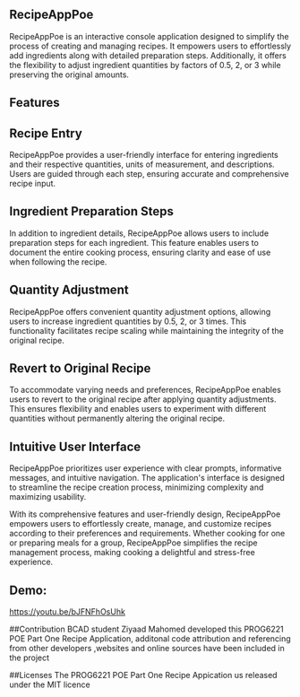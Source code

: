 


## RecipeAppPoe


RecipeAppPoe is an interactive console application designed to simplify the process of creating and managing recipes. It empowers users to effortlessly add ingredients along with detailed preparation steps. Additionally, it offers the flexibility to adjust ingredient quantities by factors of 0.5, 2, or 3 while preserving the original amounts.

## Features


## Recipe Entry
RecipeAppPoe provides a user-friendly interface for entering ingredients and their respective quantities, units of measurement, and descriptions. Users are guided through each step, ensuring accurate and comprehensive recipe input.

## Ingredient Preparation Steps

In addition to ingredient details, RecipeAppPoe allows users to include preparation steps for each ingredient. This feature enables users to document the entire cooking process, ensuring clarity and ease of use when following the recipe.

## Quantity Adjustment

RecipeAppPoe offers convenient quantity adjustment options, allowing users to increase ingredient quantities by 0.5, 2, or 3 times. This functionality facilitates recipe scaling while maintaining the integrity of the original recipe.

## Revert to Original Recipe

To accommodate varying needs and preferences, RecipeAppPoe enables users to revert to the original recipe after applying quantity adjustments. This ensures flexibility and enables users to experiment with different quantities without permanently altering the original recipe.

## Intuitive User Interface

RecipeAppPoe prioritizes user experience with clear prompts, informative messages, and intuitive navigation. The application's interface is designed to streamline the recipe creation process, minimizing complexity and maximizing usability.

With its comprehensive features and user-friendly design, RecipeAppPoe empowers users to effortlessly create, manage, and customize recipes according to their preferences and requirements. Whether cooking for one or preparing meals for a group, RecipeAppPoe simplifies the recipe management process, making cooking a delightful and stress-free experience.

## Demo:
https://youtu.be/bJFNFhOsUhk

##Contribution
BCAD student Ziyaad Mahomed developed this PROG6221 POE Part One Recipe Application, additonal code attribution  and referencing from other developers ,websites and online sources have been included  in the project 

##Licenses 
The PROG6221 POE Part One Recipe Appication us released under the MIT licence
